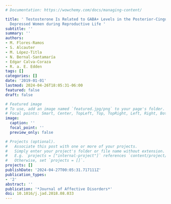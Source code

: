 ```yaml
---
# Documentation: https://wowchemy.com/docs/managing-content/

title: ' Testosterone Is Related to GABA+ Levels in the Posterior-Cingulate in Unmedicated
  Depressed Women during Reproductive Life '
subtitle: ''
summary: ''
authors:
- M. Flores-Ramos
- S. Alcauter
- M. López-Titla
- N. Bernal-Santamaría
- Edgar Calva-Coraza
- R. a. E. Edden
tags: []
categories: []
date: '2019-01-01'
lastmod: 2024-04-26T18:05:31-06:00
featured: false
draft: false

# Featured image
# To use, add an image named `featured.jpg/png` to your page's folder.
# Focal points: Smart, Center, TopLeft, Top, TopRight, Left, Right, BottomLeft, Bottom, BottomRight.
image:
  caption: ''
  focal_point: ''
  preview_only: false

# Projects (optional).
#   Associate this post with one or more of your projects.
#   Simply enter your project's folder or file name without extension.
#   E.g. `projects = ["internal-project"]` references `content/project/deep-learning/index.md`.
#   Otherwise, set `projects = []`.
projects: []
publishDate: '2024-04-27T00:05:31.717111Z'
publication_types:
- '2'
abstract: ''
publication: '*Journal of Affective Disorders*'
doi: 10.1016/j.jad.2018.08.033
---
```

